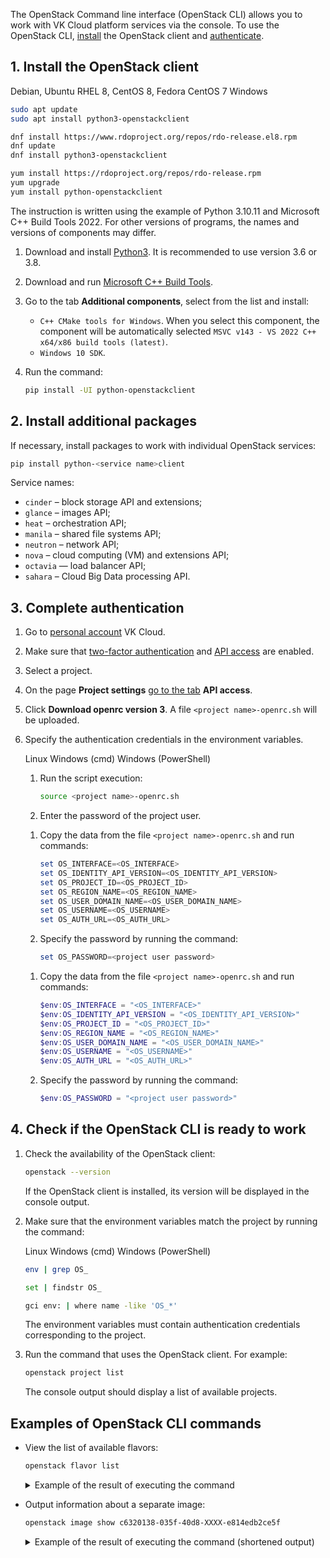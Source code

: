 The OpenStack Command line interface (OpenStack CLI) allows you to work with VK Cloud platform services via the console. To use the OpenStack CLI, [install](#1-install-the-openstack-client) the OpenStack client and [authenticate](#3_complete_authentication).

## 1. Install the OpenStack client

<tabs>
<tablist>
<tab>Debian, Ubuntu</tab>
<tab>RHEL 8, CentOS 8, Fedora</tab>
<tab>CentOS 7</tab>
<tab>Windows</tab>
</tablist>
<tabpanel>

```bash
sudo apt update
sudo apt install python3-openstackclient 
```

</tabpanel>
<tabpanel>

```bash
dnf install https://www.rdoproject.org/repos/rdo-release.el8.rpm
dnf update
dnf install python3-openstackclient
```

</tabpanel>
<tabpanel>

```bash
yum install https://rdoproject.org/repos/rdo-release.rpm
yum upgrade
yum install python-openstackclient
```

</tabpanel>
<tabpanel>

The instruction is written using the example of Python 3.10.11 and Microsoft C++ Build Tools 2022. For other versions of programs, the names and versions of components may differ.

1. Download and install [Python3](https://www.python.org/downloads/windows/). It is recommended to use version 3.6 or 3.8.
2. Download and run [Microsoft C++ Build Tools](https://visualstudio.microsoft.com/ru/visual-cpp-build-tools/).
3. Go to the tab **Additional components**, select from the list and install:

   - `C++ CMake tools for Windows`. When you select this component, the component will be automatically selected `MSVC v143 - VS 2022 C++ x64/x86 build tools (latest)`.
   - `Windows 10 SDK`.

1. Run the command:

   ```bash
   pip install -UI python-openstackclient
   ```

</tabpanel>
</tabs>

## 2. Install additional packages

If necessary, install packages to work with individual OpenStack services:

```bash
pip install python-<service name>client
```

Service names:

- `cinder` – block storage API and extensions;
- `glance` – images API;
- `heat` – orchestration API;
- `manila` – shared file systems API;
- `neutron` – network API;
- `nova` – cloud computing (VM) and extensions API;
- `octavia` — load balancer API;
- `sahara` – Cloud Big Data processing API.

## 3. Complete authentication

1. Go to [personal account](https://msk.cloud.vk.com/app/en) VK Cloud.
1. Make sure that [two-factor authentication](/en/base/account/instructions/account-manage/manage-2fa) and [API access](/en/manage/tools-for-using-services/rest-api/enable-api) are enabled.
3. Select a project.
4. On the page **Project settings** [go to the tab](https://msk.cloud.vk.com/app/project/keys/) **API access**.
5. Click **Download openrc version 3**. A file `<project name>-openrc.sh` will be uploaded.
6. Specify the authentication credentials in the environment variables.

   <tabs>
   <tablist>
   <tab>Linux</tab>
   <tab>Windows (cmd)</tab>
   <tab>Windows (PowerShell)</tab>
   </tablist>
   <tabpanel>

   1. Run the script execution:

      ```bash
      source <project name>-openrc.sh
      ```

   2. Enter the password of the project user.

   </tabpanel>
   <tabpanel>

   1. Copy the data from the file `<project name>-openrc.sh` and run commands:

      ```powershell
      set OS_INTERFACE=<OS_INTERFACE>
      set OS_IDENTITY_API_VERSION=<OS_IDENTITY_API_VERSION>
      set OS_PROJECT_ID=<OS_PROJECT_ID>
      set OS_REGION_NAME=<OS_REGION_NAME>
      set OS_USER_DOMAIN_NAME=<OS_USER_DOMAIN_NAME>
      set OS_USERNAME=<OS_USERNAME>
      set OS_AUTH_URL=<OS_AUTH_URL>
      ```

   2. Specify the password by running the command:

      ```powershell
      set OS_PASSWORD=<project user password>
      ```

   </tabpanel>
   <tabpanel>

   1. Copy the data from the file `<project name>-openrc.sh` and run commands:

      ```powershell
      $env:OS_INTERFACE = "<OS_INTERFACE>"
      $env:OS_IDENTITY_API_VERSION = "<OS_IDENTITY_API_VERSION>"
      $env:OS_PROJECT_ID = "<OS_PROJECT_ID>"
      $env:OS_REGION_NAME = "<OS_REGION_NAME>"
      $env:OS_USER_DOMAIN_NAME = "<OS_USER_DOMAIN_NAME>"
      $env:OS_USERNAME = "<OS_USERNAME>"
      $env:OS_AUTH_URL = "<OS_AUTH_URL>"
      ```

   2. Specify the password by running the command:

      ```powershell
      $env:OS_PASSWORD = "<project user password>"
      ```

   </tabpanel>
   </tabs>

## 4. Check if the OpenStack CLI is ready to work

1. Check the availability of the OpenStack client:

   ```bash
   openstack --version
   ```

   If the OpenStack client is installed, its version will be displayed in the console output.

2. Make sure that the environment variables match the project by running the command:

   <tabs>
   <tablist>
   <tab>Linux</tab>
   <tab>Windows (cmd)</tab>
   <tab>Windows (PowerShell)</tab>
   </tablist>
   <tabpanel>

   ```bash
   env | grep OS_
   ```

   </tabpanel>
   <tabpanel>

   ```bash
   set | findstr OS_
   ```
   </tabpanel>
   <tabpanel>

   ```bash
   gci env: | where name -like 'OS_*'
   ```

   </tabpanel>
   </tabs>

   The environment variables must contain authentication credentials corresponding to the project.

3. Run the command that uses the OpenStack client. For example:

   ```bash
   openstack project list
   ```

   The console output should display a list of available projects.

## Examples of OpenStack CLI commands

- View the list of available flavors:

   ```bash
   openstack flavor list
   ```

   <details>
   <summary>Example of the result of executing the command</summary>

   ```bash
   +--------------------------------------+-------------------+-------+------+-----------+-------+-----------+
   | ID                                   | Name              |   RAM | Disk | Ephemeral | VCPUs | Is Public |
   +--------------------------------------+-------------------+-------+------+-----------+-------+-----------+
   | 00bbf595-aa67-XXXX-b566-92cbe8d00941 | STD2-16-32        | 32768 |    0 |         0 |    16 | True      |
   | 03c66e24-b386-XXXX-91f8-36e898d7fa72 | STD3-1-2          |  2048 |    0 |         0 |     1 | True      |
   | 04db9642-04fe-XXXX-89cb-c5a778be9ef3 | STD2-6-24         | 24576 |    0 |         0 |     6 | True      |
   | 0c5d5d41-1317-XXXX-ab58-9c9e04da50d6 | STD2-4-12         | 12288 |    0 |         0 |     4 | True      |
   | 17f80791-c0dd-XXXX-adaa-8c4a83fa0c51 | STD2-8-16         | 16384 |    0 |         0 |     8 | True      |
   | 19ad4a49-5b3d-XXXX-a61d-b4b8b44c9842 | STD3-16-64        | 65536 |    0 |         0 |    16 | True      |
   | 19dc16ec-6d6c-XXXX-af1a-ff5cbb056bed | STD3-6-12         | 12288 |    0 |         0 |     6 | True      |
   ```

   </details>

- Output information about a separate image:

   ```bash
   openstack image show c6320138-035f-40d8-XXXX-e814edb2ce5f
   ```

   <details>
   <summary>Example of the result of executing the command (shortened output)</summary>

    ```
    +------------------+------------------------------------------------------+
    | Field            | Value                                                |
    +------------------+------------------------------------------------------+
    | checksum         | 896ea37e28d82a548cedf1e0aa92XXXX                     |
    | container_format | bare                                                 |
    | created_at       | 2023-03-29T14:06:44Z                                 |
    | disk_format      | raw                                                  |
    | file             | /v2/images/c6320138-035f-40d8-XXXX-e814edb2ce5f/file |
    | id               | c6320138-035f-40d8-XXXX-e814edb2ce5f                 |
    | min_disk         | 0                                                    |
    | min_ram          | 0                                                    |
    | name             | Alt-Linux-P9-Starter-Kit                             |
    | owner            | b5b7ffd4ef0547e5b222f44555dfXXXX                     |
    | properties       | base_image_ref='1a8aa332-d8ef-4c40-XXXX-cade8b59aea3'|
    | protected        | False                                                |
    | schema           | /v2/schemas/image                                    |
    | size             | 1653604352                                           |
    | status           | active                                               |
    | tags             |                                                      |
    | updated_at       | 2023-03-29T14:08:15Z                                 |
    | visibility       | private                                              |
    +------------------+------------------------------------------------------+
    ```

   </details>
